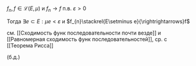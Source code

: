 $f_{n}, f\in \mathcal{L}(E, \mu)$ и $f_{n}\to f$ п.в.
$\varepsilon>0$

Тогда $\exists e\subset E: \mu e<\varepsilon$ и $f_{n}\stackrel{E\setminus e}{\rightrightarrows}f$

см. [[Сходимость функ последовательности почти везде]] и [[Равномерная сходимость функ последовательностей]], ср. с [[Теорема Рисса]]

(б.д.)